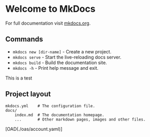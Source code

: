 # Welcome to MkDocs

For full documentation visit [mkdocs.org](https://www.mkdocs.org).

## Commands

- `mkdocs new [dir-name]` - Create a new project.
- `mkdocs serve` - Start the live-reloading docs server.
- `mkdocs build` - Build the documentation site.
- `mkdocs -h` - Print help message and exit.

This is a test

## Project layout

    mkdocs.yml    # The configuration file.
    docs/
        index.md  # The documentation homepage.
        ...       # Other markdown pages, images and other files.

[OAD(./oas/account.yaml)]
